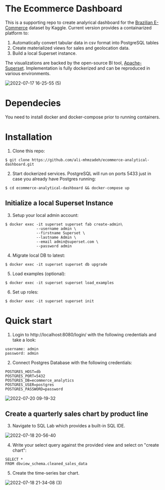 # The Ecommerce Dashboard
This is a supporting repo to create analyrical dashboard for the [Brazilian E-Commerce](https://www.kaggle.com/datasets/olistbr/brazilian-ecommerce) dataset by Kaggle. Current version provides a containarized platform to:  
1. Automatically convert tabular data in csv format into PostgreSQL tables 
2. Create materialized views for sales and geolocation data.
3. Build a local Superset instance.

The visualizations are backed by the open-source BI tool, [Apache-Superset](https://superset.apache.org/). Implementation is fully dockerized and can be reproduced in various environments. 

![2022-07-17 16-25-55 (5)](https://user-images.githubusercontent.com/59216368/179426482-de72b9de-8e2f-4c02-9787-1cc4459201de.gif)

# Dependecies
You need to install docker and docker-compose prior to running containers.


# Installation
1. Clone this repo:
```
$ git clone https://github.com/ali-mhmzadeh/ecommerce-analytical-dashboard.git
```

2. Start dockerized services. PostgreSQL will run on ports 5433 just in case you already have Postgres running: 

```
$ cd ecommerce-analytical-dashboard && docker-compose up
```

## Initialize a local Superset Instance
3. Setup your local admin account:

```
$ docker exec -it superset superset fab create-admin\
              --username admin \
              --firstname Superset \
              --lastname Admin \
              --email admin@superset.com \
              --password admin
```

4. Migrate local DB to latest:
```
$ docker exec -it superset superset db upgrade
```
5. Load examples (optional):
```
$ docker exec -it superset superset load_examples
```
6. Set up roles:
```
$ docker exec -it superset superset init
```

# Quick start

1. Login to http://localhost:8080/login/ with the following credentials and take a look:
```
username: admin
password: admin
```
2. Connect Postgres Database with the following credentials:
```
POSTGRES_HOST=db
POSTGRES_PORT=5432
POSTGRES_DB=ecommerce_analytics
POSTGRES_USER=postgres
POSTGRES_PASSWORD=password
```
![2022-07-20 09-19-32](https://user-images.githubusercontent.com/59216368/179996498-e996a0be-7c3d-4829-8056-8b9cd067dd51.gif)


## Create a quarterly sales chart by product line
3. Navigate to SQL Lab which provides a built-in SQL IDE. 

![2022-07-18 20-56-40](https://user-images.githubusercontent.com/59216368/179642702-f7e3494a-2ff7-4c26-adcc-ef5c9a04292d.gif)

4. Write your select query against the provided view and select on "create chart":
```
SELECT *
FROM dbview_schema.cleaned_sales_data 
```

5. Create the time-series bar chart.



![2022-07-18 21-34-08 (3)](https://user-images.githubusercontent.com/59216368/179645715-1d4d4cf7-9135-451b-8f8a-32ce930ac109.gif)






